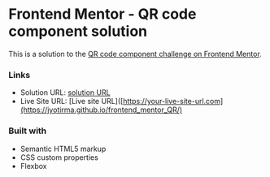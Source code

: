 # Frontend Mentor - QR code component solution

This is a solution to the [QR code component challenge on Frontend Mentor](https://www.frontendmentor.io/challenges/qr-code-component-iux_sIO_H). 


### Links

- Solution URL: [solution URL](https://your-solution-url.com)
- Live Site URL: [Live site URL]([https://your-live-site-url.com](https://jyotirma.github.io/frontend_mentor_QR/)


### Built with

- Semantic HTML5 markup
- CSS custom properties
- Flexbox

